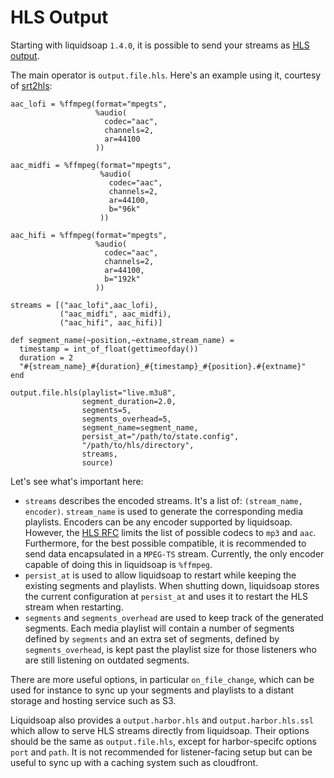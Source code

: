 # HLS Output

Starting with liquidsoap `1.4.0`, it is possible to send your streams as [HLS output](https://en.wikipedia.org/wiki/HTTP_Live_Streaming).

The main operator is `output.file.hls`. Here's an example using it, courtesy of [srt2hls](https://github.com/mbugeia/srt2hls):

```liquidsoap
aac_lofi = %ffmpeg(format="mpegts",
                   %audio(
                     codec="aac",
                     channels=2,
                     ar=44100
                   ))

aac_midfi = %ffmpeg(format="mpegts",
                    %audio(
                      codec="aac",
                      channels=2,
                      ar=44100,
                      b="96k"
                    ))

aac_hifi = %ffmpeg(format="mpegts",
                   %audio(
                     codec="aac",
                     channels=2,
                     ar=44100,
                     b="192k"
                   ))

streams = [("aac_lofi",aac_lofi),
           ("aac_midfi", aac_midfi),
           ("aac_hifi", aac_hifi)]

def segment_name(~position,~extname,stream_name) =
  timestamp = int_of_float(gettimeofday())
  duration = 2
  "#{stream_name}_#{duration}_#{timestamp}_#{position}.#{extname}"
end

output.file.hls(playlist="live.m3u8",
                segment_duration=2.0,
                segments=5,
                segments_overhead=5,
                segment_name=segment_name,
                persist_at="/path/to/state.config",
                "/path/to/hls/directory",
                streams,
                source)
```

Let's see what's important here:

- `streams` describes the encoded streams. It's a list of: `(stream_name, encoder)`. `stream_name` is used to generate
  the corresponding media playlists. Encoders can be any encoder supported by liquidsoap. However, the [HLS RFC](https://tools.ietf.org/html/rfc8216)
  limits the list of possible codecs to `mp3` and `aac`. Furthermore, for the best possible compatible, it is recommended
  to send data encapsulated in a `MPEG-TS` stream. Currently, the only encoder capable of doing this in liquidsoap is `%ffmpeg`.
- `persist_at` is used to allow liquidsoap to restart while keeping the existing segments and playlists. When
  shutting down, liquidsoap stores the current configuration at `persist_at` and uses it to restart the HLS stream when
  restarting.
- `segments` and `segments_overhead` are used to keep track of the generated segments. Each media playlist will contain
  a number of segments defined by `segments` and an extra set of segments, defined by `segments_overhead`, is kept past the playlist size for those
  listeners who are still listening on outdated segments.

There are more useful options, in particular `on_file_change`, which can be used for instance to sync up your segments and playlists
to a distant storage and hosting service such as S3.

Liquidsoap also provides a `output.harbor.hls` and `output.harbor.hls.ssl` which allow to serve HLS streams directly from
liquidsoap. Their options should be the same as `output.file.hls`, except for harbor-specifc options `port` and `path`. It is
not recommended for listener-facing setup but can be useful to sync up with a caching system such as cloudfront.

